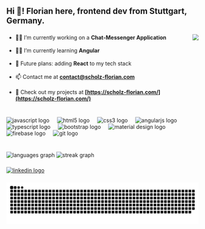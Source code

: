 <h2 align="left">Hi 👋! Florian here, frontend dev from Stuttgart, Germany.</h2>

###





<img align="right" height="160" src="https://github.com/flos-code/flos-code/assets/148456982/d2a6000c-ce33-4505-a369-234c900d21f8"  />




###

- 👷🏼 I’m currently working on a **Chat-Messenger Application**<br><br>
- 👨‍💻 I’m currently learning **Angular**<br><br>
- 🔮 Future plans: adding **React** to my tech stack<br><br> 
- 📫 Contact me at **contact@scholz-florian.com**<br><br>
- 👀 Check out my projects at **[https://scholz-florian.com/](https://scholz-florian.com/)**




###

<br clear="both">

<div align="left">
  <img src="https://cdn.jsdelivr.net/gh/devicons/devicon/icons/javascript/javascript-original.svg" height="30" alt="javascript logo"  />
  <img width="12" />
  <img src="https://cdn.jsdelivr.net/gh/devicons/devicon/icons/html5/html5-original.svg" height="30" alt="html5 logo"  />
  <img width="12" />
  <img src="https://cdn.jsdelivr.net/gh/devicons/devicon/icons/css3/css3-original.svg" height="30" alt="css3 logo"  />
  <img width="12" />
  <img src="https://cdn.jsdelivr.net/gh/devicons/devicon/icons/angularjs/angularjs-original.svg" height="30" alt="angularjs logo"  />
  <img width="12" />
  <img src="https://cdn.jsdelivr.net/gh/devicons/devicon/icons/typescript/typescript-original.svg" height="30" alt="typescript logo"  />
  <img width="12" />
  <img src="https://cdn.jsdelivr.net/gh/devicons/devicon/icons/bootstrap/bootstrap-original.svg" height="30" alt="bootstrap logo"  />
  <img width="12" />
  <img src="https://github.com/flos-code/flos-code/assets/148456982/e81f90ed-393e-41c7-b884-4560eaf65e85" height="30" alt="material design logo"  />
  <img width="12" />
  <img src="https://cdn.jsdelivr.net/gh/devicons/devicon/icons/firebase/firebase-plain.svg" height="30" alt="firebase logo"  />
  <img width="12" />
  <img src="https://cdn.jsdelivr.net/gh/devicons/devicon/icons/git/git-original.svg" height="30" alt="git logo"  />
</div>

###

<br clear="both">

<div align="left">
  <img src="https://github-readme-stats.vercel.app/api/top-langs?username=flos-code&locale=en&hide_title=false&layout=compact&card_width=320&langs_count=5&theme=aura&hide_border=false" height="150" alt="languages graph"  />
  <img src="https://streak-stats.demolab.com?user=flos-code&locale=en&mode=daily&theme=aura&hide_border=false&border_radius=5" height="150" alt="streak graph"  />
</div>

###

<div align="left">
  <a href="https://www.linkedin.com/in/florian-scholz-dev/" target="_blank">
    <img src="https://img.shields.io/static/v1?message=LinkedIn&logo=linkedin&label=&color=0077B5&logoColor=white&labelColor=&style=for-the-badge" height="35" alt="linkedin logo"  />
  </a>
</div>

###

<img src="https://raw.githubusercontent.com/flos-code/flos-code/output/snake.svg" alt="Snake animation" />

###
